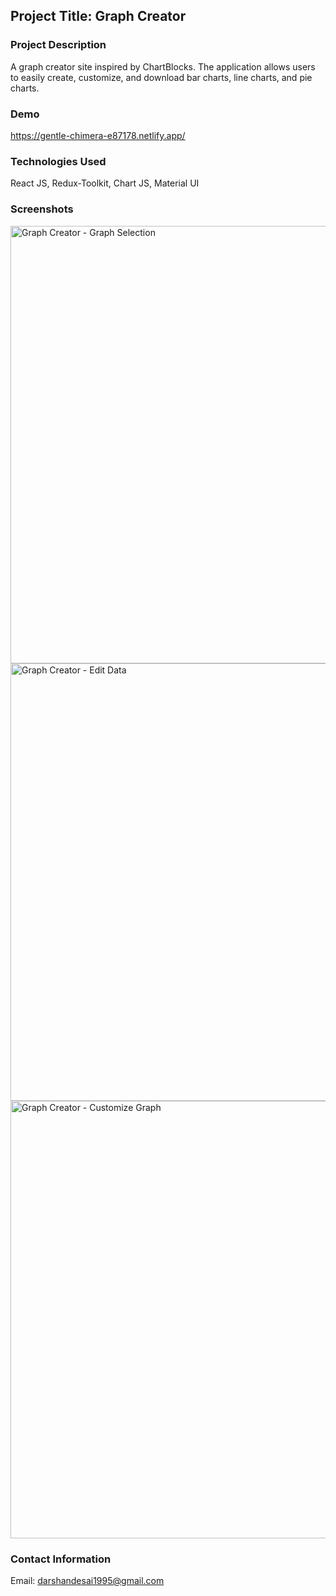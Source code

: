 ## Project Title: Graph Creator

### Project Description
A graph creator site inspired by ChartBlocks. The application allows users to easily create, customize, and download bar charts, line charts, and pie charts.

### Demo
https://gentle-chimera-e87178.netlify.app/

### Technologies Used
React JS, Redux-Toolkit, Chart JS, Material UI

### Screenshots

<img width="700" alt="Graph Creator - Graph Selection" src="https://github.com/darshandesai1095/graph-creator/assets/43254178/c38c57a6-08b7-4201-9f5d-1d21f371e71e">
<img width="700" alt="Graph Creator - Edit Data" src="https://github.com/darshandesai1095/graph-creator/assets/43254178/c4804982-dfb1-4642-b0a9-af31036d1169">
<img width="700" alt="Graph Creator - Customize Graph" src="https://github.com/darshandesai1095/graph-creator/assets/43254178/c1a617b9-ca6a-41aa-8ad2-b5a3bb56af0a">

### Contact Information
Email: darshandesai1995@gmail.com

